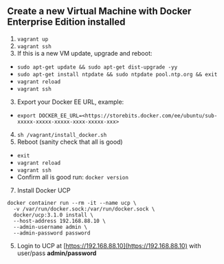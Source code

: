 ## Create a new Virtual Machine with Docker Enterprise Edition installed

1. `vagrant up`
2. `vagrant ssh`
3. If this is a new VM update, upgrade and reboot:
  - `sudo apt-get update && sudo apt-get dist-upgrade -yy`
  - `sudo apt-get install ntpdate && sudo ntpdate pool.ntp.org && exit`
  - `vagrant reload`
  - `vagrant ssh`
3. Export your Docker EE URL, example:
  - `export DOCKER_EE_URL=<https://storebits.docker.com/ee/ubuntu/sub-xxxxx-xxxxx-xxxxx-xxxx-xxxxx-xxx>`
4. `sh /vagrant/install_docker.sh`
5. Reboot (sanity check that all is good)
  - `exit`
  - `vagrant reload`
  - `vagrant ssh`
  - Confirm all is good run: `docker version`
7. Install Docker UCP

```
docker container run --rm -it --name ucp \
  -v /var/run/docker.sock:/var/run/docker.sock \
  docker/ucp:3.1.0 install \
  --host-address 192.168.88.10 \
  --admin-username admin \
  --admin-password password
```

5. Login to UCP at [https://192.168.88.10](https://192.168.88.10) with user/pass **admin/password**
